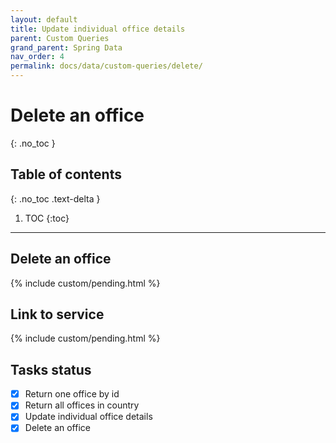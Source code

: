 ```yaml
---
layout: default
title: Update individual office details
parent: Custom Queries
grand_parent: Spring Data
nav_order: 4
permalink: docs/data/custom-queries/delete/
---
```


# Delete an office
{: .no_toc }

## Table of contents
{: .no_toc .text-delta }

1. TOC
{:toc}

---

## Delete an office

{% include custom/pending.html %}

## Link to service

{% include custom/pending.html %}

## Tasks status

- [X] Return one office by id
- [X] Return all offices in country
- [X] Update individual office details
- [X] Delete an office
